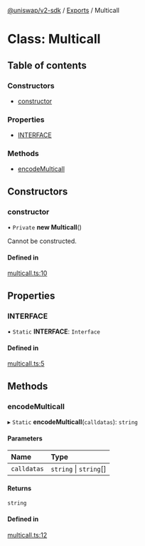 [@uniswap/v2-sdk](../README.md) / [Exports](../modules.md) / Multicall

# Class: Multicall

## Table of contents

### Constructors

- [constructor](Multicall.md#constructor)

### Properties

- [INTERFACE](Multicall.md#interface)

### Methods

- [encodeMulticall](Multicall.md#encodemulticall)

## Constructors

### constructor

• `Private` **new Multicall**()

Cannot be constructed.

#### Defined in

[multicall.ts:10](https://github.com/Uniswap/v2-sdk/blob/08a7c05/src/multicall.ts#L10)

## Properties

### INTERFACE

▪ `Static` **INTERFACE**: `Interface`

#### Defined in

[multicall.ts:5](https://github.com/Uniswap/v2-sdk/blob/08a7c05/src/multicall.ts#L5)

## Methods

### encodeMulticall

▸ `Static` **encodeMulticall**(`calldatas`): `string`

#### Parameters

| Name | Type |
| :------ | :------ |
| `calldatas` | `string` \| `string`[] |

#### Returns

`string`

#### Defined in

[multicall.ts:12](https://github.com/Uniswap/v2-sdk/blob/08a7c05/src/multicall.ts#L12)
